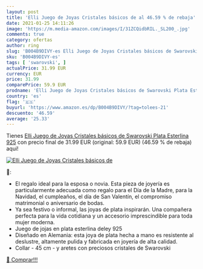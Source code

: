 ```yaml
---
layout: post
title: 'Elli Juego de Joyas Cristales básicos de al 46.59 % de rebaja'
date: 2021-01-25 14:11:26
image: 'https://m.media-amazon.com/images/I/31ZCQidbRIL._SL200_.jpg'
comments: true
category: ofertas
author: ring
slug: 'B004B9DIVY-es Elli Juego de Joyas Cristales básicos de Swarovski Plata...'
sku: 'B004B9DIVY-es'
tags: [ 'swarovski', ]
actualPrice: 31.99 EUR
currency: EUR
price: 31.99
comparePrice: 59.9 EUR
prodname: 'Elli Juego de Joyas Cristales básicos de Swarovski Plata Esterlina 925'
country: 'es'
flag: '🇪🇸'
buyurl: 'https://www.amazon.es/dp/B004B9DIVY/?tag=tolees-21'
descuento: '46.59'
average: '25.33'
---
```


Tienes [Elli Juego de Joyas Cristales básicos de Swarovski Plata Esterlina 925](https://www.amazon.es/dp/B004B9DIVY/?tag=tolees-21) con precio final de  31.99 EUR (original: 59.9 EUR) (46.59 %  de rebaja) aqui!

[![Elli Juego de Joyas Cristales básicos de](https://m.media-amazon.com/images/I/31ZCQidbRIL._SL200_.jpg)](https://www.amazon.es/dp/B004B9DIVY/?tag=tolees-21)

🔎:

- El regalo ideal para la esposa o novia. Esta pieza de joyería es particularmente adecuada como regalo para el Día de la Madre, para la Navidad, el cumpleaños, el día de San Valentín, el compromiso matrimonial o aniversario de bodas.
- Ya sea festivo o informal, las joyas de plata inspirarán. Una compañera perfecta para la vida cotidiana y un accesorio imprescindible para toda mujer moderna.
- Juego de jojas en plata esterlina deley 925
- Diseñado en Alemania: esta joya de plata hecha a mano es resistente al deslustre, altamente pulida y fabricada en joyería de alta calidad.
- Collar - 45 cm - y aretes con preciosos cristales de Swarovski

[🛒 Comprar!!!](https://www.amazon.es/dp/B004B9DIVY/?tag=tolees-21)
